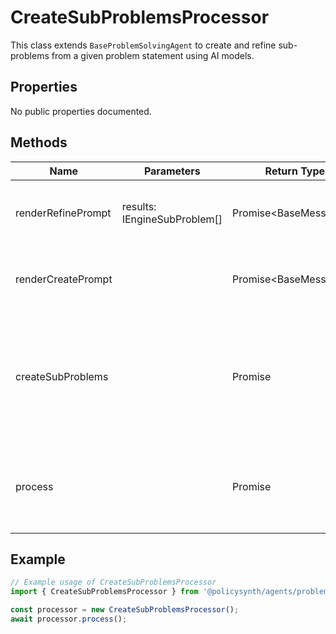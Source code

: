 # CreateSubProblemsProcessor

This class extends `BaseProblemSolvingAgent` to create and refine sub-problems from a given problem statement using AI models.

## Properties

No public properties documented.

## Methods

| Name                 | Parameters | Return Type                    | Description                                                                 |
|----------------------|------------|--------------------------------|-----------------------------------------------------------------------------|
| renderRefinePrompt   | results: IEngineSubProblem[] | Promise<BaseMessage[]> | Generates messages for refining sub-problems.                                |
| renderCreatePrompt   |            | Promise<BaseMessage[]>         | Generates messages for creating initial sub-problems.                       |
| createSubProblems    |            | Promise<void>                  | Creates and optionally refines sub-problems based on the problem statement. |
| process              |            | Promise<void>                  | Initiates the sub-problems creation and refinement process.                 |

## Example

```javascript
// Example usage of CreateSubProblemsProcessor
import { CreateSubProblemsProcessor } from '@policysynth/agents/problems/create/createSubProblems.js';

const processor = new CreateSubProblemsProcessor();
await processor.process();
```